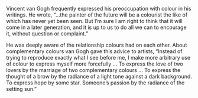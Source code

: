 Vincent van Gogh frequently expressed his preoccupation with colour in his writings. He wrote, “…the painter of the future will be a colourist the like of which has never yet been seen. But I’m sure I am right to think that it will come in a later generation, and it is up to us to do all we can to encourage it, without question or complaint.”

He was deeply aware of the relationship colours had on each other. About complementary colours van Gogh gave this advice to artists, “Instead of trying to reproduce exactly what I see before me, I make more arbitrary use of colour to express myself more forcefully … To express the love of two lovers by the marriage of two complementary colours … To express the thought of a brow by the radiance of a light tone against a dark background. To express hope by some star. Someone’s passion by the radiance of the setting sun.”

